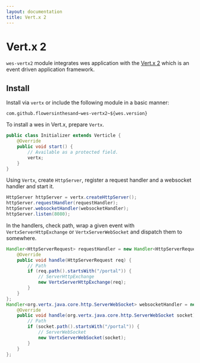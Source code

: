 ```yaml
---
layout: documentation
title: Vert.x 2
---
```


# Vert.x 2
`wes-vertx2` module integrates wes application with the [Vert.x 2](http://vertx.io/) which is an event driven application framework.

## Install
Install via `vertx` or include the following module in a basic manner:

```
com.github.flowersinthesand~wes-vertx2~${wes.version}
```

To install a wes in Vert.x, prepare `Vertx`.

```java
public class Initializer extends Verticle {
    @Override
    public void start() {
        // Available as a protected field.
        vertx; 
    }
}
```

Using `Vertx`, create `HttpServer`, register a request handler and a websocket handler and start it.

```java
HttpServer httpServer = vertx.createHttpServer();
httpServer.requestHandler(requestHandler);
httpServer.websocketHandler(websocketHandler);
httpServer.listen(8080);
```

In the handlers, check path, wrap a given event with `VertxServerHttpExchange` or `VertxServerWebSocket` and dispatch them to somewhere.

```java
Handler<HttpServerRequest> requestHandler = new Handler<HttpServerRequest>() {
    @Override
    public void handle(HttpServerRequest req) {
        // Path
        if (req.path().startsWith("/portal")) {
            // ServerHttpExchange
            new VertxServerHttpExchange(req);
        }
    }
};
Handler<org.vertx.java.core.http.ServerWebSocket> websocketHandler = new Handler<org.vertx.java.core.http.ServerWebSocket>() {
    @Override
    public void handle(org.vertx.java.core.http.ServerWebSocket socket) {
        // Path
        if (socket.path().startsWith("/portal")) {
            // ServerWebSocket
            new VertxServerWebSocket(socket);
        }
    }
};
```

